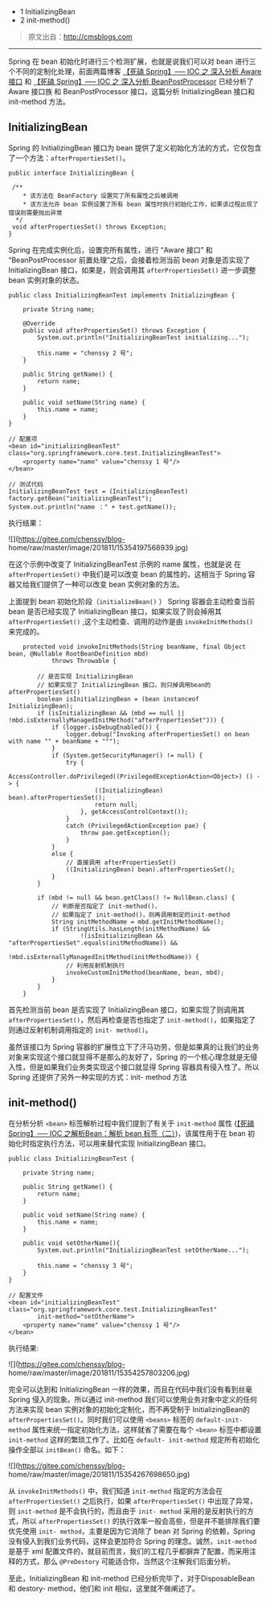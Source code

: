   * 1 InitializingBean
  * 2 init-method()

> 原文出自：<http://cmsblogs.com>

* * *

Spring 在 bean 初始化时进行三个检测扩展，也就是说我们可以对 bean 进行三个不同的定制化处理，前面两篇博客 [【死磕 Spring】—–
IOC 之 深入分析 Aware 接口]() 和 [【死磕 Spring】—– IOC 之 深入分析 BeanPostProcessor]() 已经分析了
Aware 接口族 和 BeanPostProcessor 接口，这篇分析 InitializingBean 接口和 init-method 方法。

## InitializingBean

Spring 的 InitializingBean 接口为 bean
提供了定义初始化方法的方式，它仅包含了一个方法：`afterPropertiesSet()`。

    
    
    public interface InitializingBean {
    
     /**
        * 该方法在 BeanFactory 设置完了所有属性之后被调用
        * 该方法允许 bean 实例设置了所有 bean 属性时执行初始化工作，如果该过程出现了错误则需要抛出异常
      */
     void afterPropertiesSet() throws Exception;
    }
    

Spring 在完成实例化后，设置完所有属性，进行 “Aware 接口” 和 “BeanPostProcessor 前置处理”之后，会接着检测当前 bean
对象是否实现了 InitializingBean 接口，如果是，则会调用其 `afterPropertiesSet()` 进一步调整 bean
实例对象的状态。

    
    
    public class InitializingBeanTest implements InitializingBean {
    
        private String name;
    
        @Override
        public void afterPropertiesSet() throws Exception {
            System.out.println("InitializingBeanTest initializing...");
    
            this.name = "chenssy 2 号";
        }
    
        public String getName() {
            return name;
        }
    
        public void setName(String name) {
            this.name = name;
        }
    }
    
    // 配置项
    <bean id="initializingBeanTest" class="org.springframework.core.test.InitializingBeanTest">
        <property name="name" value="chenssy 1 号"/>
    </bean>
    
    // 测试代码
    InitializingBeanTest test = (InitializingBeanTest) factory.getBean("initializingBeanTest");
    System.out.println("name ：" + test.getName());
    

执行结果：

![](https://gitee.com/chenssy/blog-
home/raw/master/image/201811/15354197568939.jpg)

在这个示例中改变了 InitializingBeanTest 示例的 name 属性，也就是说 在 `afterPropertiesSet()`
中我们是可以改变 bean 的属性的，这相当于 Spring 容器又给我们提供了一种可以改变 bean 实例对象的方法。

上面提到 bean 初始化阶段（`initializeBean()` ） Spring 容器会主动检查当前 bean 是否已经实现了
InitializingBean 接口，如果实现了则会掉用其 `afterPropertiesSet()` ,这个主动检查、调用的动作是由
`invokeInitMethods()` 来完成的。

    
    
        protected void invokeInitMethods(String beanName, final Object bean, @Nullable RootBeanDefinition mbd)
                throws Throwable {
    
            // 是否实现 InitializingBean
            // 如果实现了 InitializingBean 接口，则只掉调用bean的 afterPropertiesSet()
            boolean isInitializingBean = (bean instanceof InitializingBean);
            if (isInitializingBean && (mbd == null || !mbd.isExternallyManagedInitMethod("afterPropertiesSet"))) {
                if (logger.isDebugEnabled()) {
                    logger.debug("Invoking afterPropertiesSet() on bean with name "" + beanName + """);
                }
                if (System.getSecurityManager() != null) {
                    try {
                        AccessController.doPrivileged((PrivilegedExceptionAction<Object>) () -> {
                            ((InitializingBean) bean).afterPropertiesSet();
                            return null;
                        }, getAccessControlContext());
                    }
                    catch (PrivilegedActionException pae) {
                        throw pae.getException();
                    }
                }
                else {
                    // 直接调用 afterPropertiesSet()
                    ((InitializingBean) bean).afterPropertiesSet();
                }
            }
    
            if (mbd != null && bean.getClass() != NullBean.class) {
                // 判断是否指定了 init-method()，
                // 如果指定了 init-method()，则再调用制定的init-method
                String initMethodName = mbd.getInitMethodName();
                if (StringUtils.hasLength(initMethodName) &&
                        !(isInitializingBean && "afterPropertiesSet".equals(initMethodName)) &&
                        !mbd.isExternallyManagedInitMethod(initMethodName)) {
                    // 利用反射机制执行
                    invokeCustomInitMethod(beanName, bean, mbd);
                }
            }
        }
    

首先检测当前 bean 是否实现了 InitializingBean 接口，如果实现了则调用其
`afterPropertiesSet()`，然后再检查是否也指定了 `init-method()`，如果指定了则通过反射机制调用指定的 `init-
method()`。

虽然该接口为 Spring 容器的扩展性立下了汗马功劳，但是如果真的让我们的业务对象来实现这个接口就显得不是那么的友好了，Spring
的一个核心理念就是无侵入性，但是如果我们业务类实现这个接口就显得 Spring 容器具有侵入性了。所以 Spring 还提供了另外一种实现的方式：init-
method 方法

## init-method()

在分析分析 `<bean>` 标签解析过程中我们提到了有关于 `init-method` 属性 ([【死磕 Spring】—– IOC 之解析Bean：解析
bean 标签（二）]())，该属性用于在 bean 初始化时指定执行方法，可以用来替代实现 InitializingBean 接口。

    
    
    public class InitializingBeanTest {
    
        private String name;
    
        public String getName() {
            return name;
        }
    
        public void setName(String name) {
            this.name = name;
        }
    
        public void setOtherName(){
            System.out.println("InitializingBeanTest setOtherName...");
    
            this.name = "chenssy 3 号";
        }
    }
    
    // 配置文件
    <bean id="initializingBeanTest" class="org.springframework.core.test.InitializingBeanTest"
            init-method="setOtherName">
        <property name="name" value="chenssy 1 号"/>
    </bean>
    
    

执行结果:

![](https://gitee.com/chenssy/blog-
home/raw/master/image/201811/15354257803206.jpg)

完全可以达到和 InitializingBean 一样的效果，而且在代码中我们没有看到丝毫 Spring 侵入的现象。所以通过 init-method
我们可以使用业务对象中定义的任何方法来实现 bean 实例对象的初始化定制化，而不再受制于 InitializingBean的
`afterPropertiesSet()`。同时我们可以使用 `<beans>` 标签的 `default-init-method`
属性来统一指定初始化方法，这样就省了需要在每个 `<bean>` 标签中都设置 `init-method` 这样的繁琐工作了。比如在 `default-
init-method` 规定所有初始化操作全部以 `initBean()` 命名。如下：

![](https://gitee.com/chenssy/blog-
home/raw/master/image/201811/15354267698650.jpg)

从 `invokeInitMethods()` 中，我们知道 `init-method` 指定的方法会在 `afterPropertiesSet()`
之后执行，如果 `afterPropertiesSet()` 中出现了异常，则 `init-method` 是不会执行的，而且由于 `init-
method` 采用的是反射执行的方式，所以 `afterPropertiesSet()` 的执行效率一般会高些，但是并不能排除我们要优先使用 `init-
method`，主要是因为它消除了 bean 对 Spring 的依赖，Spring 没有侵入到我们业务代码，这样会更加符合 Spring
的理念。诚然，`init-method` 是基于 xml 配置文件的，就目前而言，我们的工程几乎都摒弃了配置，而采用注释的方式，那么
`@PreDestory` 可能适合你，当然这个注解我们后面分析。

至此，InitializingBean 和 init-method 已经分析完毕了，对于DisposableBean 和 destory-
method，他们和 init 相似，这里就不做阐述了。

